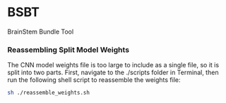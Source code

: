 # BSBT
BrainStem Bundle Tool

### Reassembling Split Model Weights

The CNN model weights file is too large to include as a single file, so it is split into two parts. First, navigate to the ./scripts folder in Terminal, then run the following shell script to reassemble the weights file:

```bash
sh ./reassemble_weights.sh
